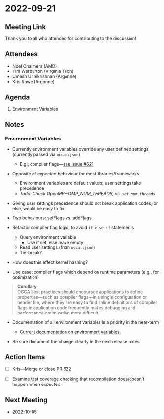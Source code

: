 # 2022-09-21

## Meeting Link

Thank you to all who attended for contributing to the discussion!

## Attendees

- Noel Chalmers (AMD)
- Tim Warburton (Virginia Tech)
- Umesh Unnikrishnan (Argonne)
- Kris Rowe (Argonne) 

## Agenda

1. Environment Variables

## Notes

### Environment Variables

- Currently environment variables override any user defined settings (currently passed via `occa::json`)
  - E.g., compiler flags&mdash;[see issue #621](https://github.com/libocca/occa/issues/621)
- Opposite of expected behaviour for most libraries/frameworks
  - Environment variables are default values; user settings take precedence
  - *Todo: Check OpenMP--OMP_NUM_THREADS, vs. `set_num_threads`*
- Giving user settings precedence should not break application codes; or else, would be easy to fix

- Two behaviours: setFlags vs. addFlags

- Refactor compiler flag logic, to avoid `if-else-if` statements
  - Query environment variable
    - Use if set, else leave empty
  - Read user settings (from `occa::json`)
  - Tie-break?

- How does this effect kernel hashing?

- Use case: compiler flags which depend on runtime parameters (e.g., for optimization)

> **Corollary**   
> OCCA best practices should encourage applications to define properties&mdash;such as compiler flags&mdash;in a single configuration or header file, where they are easy to find. Inline definitions of compiler flags in application code frequently makes debugging and performance optimization more difficult.

- Documentation of all environment variables is a priority in the near-term
  - [Current documentation on environment variables](https://libocca.org/#/user-guide/command-line-interface?id=environment)

- Be sure document the change clearly in the next release notes

## Action Items

- [ ] Kris&mdash;Merge or close [PR 622](https://github.com/libocca/occa/pull/622)

- [ ] Examine test coverage checking that recompilation does/doesn't happen when expected

## Next Meeting

- [2022-10-05](2022-10-05.md)
